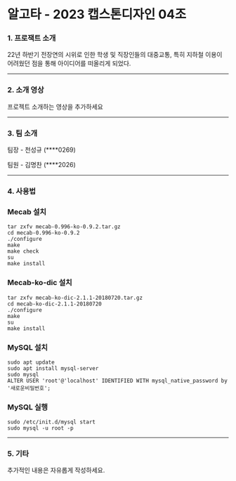 # 알고타 - 2023 캡스톤디자인 04조


### 1. 프로잭트 소개

22년 하반기 전장연의 시위로 인한 학생 및 직장인들의 대중교통, 특히 지하철 이용이 
어려웠던 점을 통해 아이디어를 떠올리게 되었다.

---

### 2. 소개 영상

프로젝트 소개하는 영상을 추가하세요

---

### 3. 팀 소개
팀장 - 천성규 (****0269)

팀원 - 김명찬 (****2026)

---

### 4. 사용법
### Mecab 설치
```
tar zxfv mecab-0.996-ko-0.9.2.tar.gz
cd mecab-0.996-ko-0.9.2
./configure 
make
make check
su
make install
```

### Mecab-ko-dic 설치
```
tar zxfv mecab-ko-dic-2.1.1-20180720.tar.gz
cd mecab-ko-dic-2.1.1-20180720
./configure 
make
su
make install
```

### MySQL 설치
```
sudo apt update
sudo apt install mysql-server
sudo mysql
ALTER USER 'root'@'localhost' IDENTIFIED WITH mysql_native_password by '새로운비밀번호';
```

### MySQL 실행
```
sudo /etc/init.d/mysql start
sudo mysql -u root -p
```

---

### 5. 기타

추가적인 내용은 자유롭게 작성하세요.
